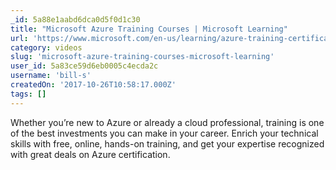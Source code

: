 ```yaml
---
_id: 5a88e1aabd6dca0d5f0d1c30
title: "Microsoft Azure Training Courses | Microsoft Learning"
url: 'https://www.microsoft.com/en-us/learning/azure-training-certification.aspx'
category: videos
slug: 'microsoft-azure-training-courses-microsoft-learning'
user_id: 5a83ce59d6eb0005c4ecda2c
username: 'bill-s'
createdOn: '2017-10-26T10:58:17.000Z'
tags: []
---
```


Whether you’re new to Azure or already a cloud professional, training is one of the best investments you can make in your career. Enrich your technical skills with free, online, hands-on training, and get your expertise recognized with great deals on Azure certification.
